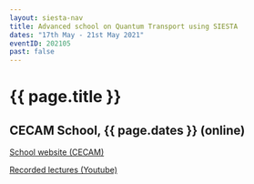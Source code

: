 ```yaml
---
layout: siesta-nav
title: Advanced school on Quantum Transport using SIESTA
dates: "17th May - 21st May 2021"
eventID: 202105
past: false
---
```

# {{ page.title }}
## CECAM School, {{ page.dates }} (online)

[School website (CECAM)](https://www.cecam.org/workshop-details/4/)

[Recorded lectures (Youtube)](https://www.youtube.com/playlist?list=PLwM2jMcWDGDAMkCAmGOi19Pe8rL0-CJtU)
